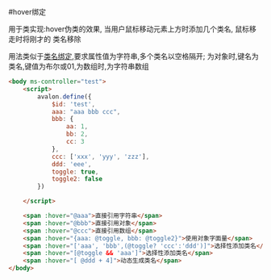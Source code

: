 #hover绑定

用于类实现:hover伪类的效果, 当用户鼠标移动元素上方时添加几个类名, 鼠标移走时将刚才的 类名移除

用法类似于[类名绑定](ms-class.md),要求属性值为字符串,多个类名以空格隔开; 为对象时,键名为类名,键值为布尔或01,为数组时,为字符串数组

```html
<body ms-controller="test">
    <script>
        avalon.define({
            $id: 'test',
            aaa: "aaa bbb ccc",
            bbb: {
                aa: 1,
                bb: 2,
                cc: 3
            },
            ccc: ['xxx', 'yyy', 'zzz'],
            ddd: 'eee',
            toggle: true,
            toggle2: false
        })

    </script>

    <span :hover="@aaa">直接引用字符串</span>
    <span :hover="@bbb">直接引用对象</span>
    <span :hover="@ccc">直接引用数组</span>
    <span :hover="{aaa: @toggle, bbb: @toggle2}">使用对象字面量</span>
    <span :hover="['aaa', 'bbb',(@toggle? 'ccc':'ddd')]">选择性添加类名</span>
    <span :hover="[@toggle && 'aaa']">选择性添加类名</span>
    <span :hover="[ @ddd + 4]">动态生成类名</span>
</body>
```